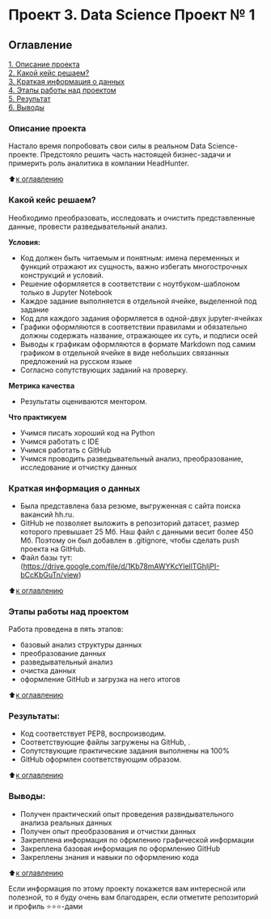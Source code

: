 # Проект 3. Data Science Проект № 1

## Оглавление  
[1. Описание проекта](.README.md#Описание-проекта)  
[2. Какой кейс решаем?](.README.md#Какой-кейс-решаем)  
[3. Краткая информация о данных](.README.md#Краткая-информация-о-данных)  
[4. Этапы работы над проектом](.README.md#Этапы-работы-над-проектом)  
[5. Результат](.README.md#Результат)    
[6. Выводы](.README.md#Выводы) 

### Описание проекта    
Настало время попробовать свои силы в реальном Data Science-проекте. Предстояло решить часть настоящей бизнес-задачи и примерить роль аналитика в компании HeadHunter.

:arrow_up:[к оглавлению](_)


### Какой кейс решаем?    
Необходимо преобразовать, исследовать и очистить представленные данные, провести разведывательный анализ.

**Условия:**  
- Код должен быть читаемым и понятным: имена переменных и функций отражают их сущность, важно избегать многострочных конструкций и условий.
- Решение оформляется в соответствии с ноутбуком-шаблоном только в Jupyter Notebook
- Каждое задание выполняется в отдельной ячейке, выделенной под задание
- Код для каждого задания оформляется в одной-двух jupyter-ячейках
- Графики оформляются в соответствии правилами и обязательно должны содержать название, отражающее их суть, и подписи осей
- Выводы к графикам оформляются в формате Markdown под самим графиком в отдельной ячейке в виде небольших связанных предложений на русском языке
- Согласно сопутствующих заданий на проверку.

**Метрика качества**     
- Результаты оцениваются ментором.

**Что практикуем**     
- Учимся писать хороший код на Python
- Учимся работать с IDE
- Учимся работать с GitHub
- Учимся проводить разведывательный анализ, преобразование, исследование и отчистку данных

### Краткая информация о данных
- Была представлена база резюме, выгруженная с сайта поиска вакансий hh.ru.
- GitHub не позволяет выложить в репозиторий датасет, размер которого превышает 25 Мб. Наш файл с данными весит более 450 Мб. Поэтому он был добавлен в .gitignore, чтобы сделать push проекта на GitHub. 
- Файл базы тут: (https://drive.google.com/file/d/1Kb78mAWYKcYlellTGhIjPI-bCcKbGuTn/view)
  
:arrow_up:[к оглавлению](.README.md#Оглавление)

### Этапы работы над проектом  
Работа проведена в пять этапов:
- базовый анализ структуры данных
- преобразование данных
- разведывательный анализ
- очистка данных
- оформление GitHub и загрузка на него итогов

:arrow_up:[к оглавлению](.README.md#Оглавление)

### Результаты:  
- Код соответствует PEP8, воспроизводим.
- Соответствующие файлы загружены на GitHub, .
- Сопутствующие практические задания выполнены на 100%
- GitHub оформлен соответствующим образом.

:arrow_up:[к оглавлению](.README.md#Оглавление)

### Выводы:  
- Получен практический опыт проведения развндывательного анализа реальных данных
- Получен опыт преобразования и отчистки данных
- Закреплена информация по офрмлению графической информации
- Закреплена базовая информация по оформлению GitHub
- Закреплены знания и навыки по оформлению кода

:arrow_up:[к оглавлению](.README.md#Оглавление)


Если информация по этому проекту покажется вам интересной или полезной, то я буду очень вам благодарен, если отметите репозиторий и профиль ⭐️⭐️⭐️-дами